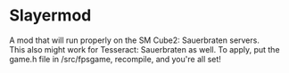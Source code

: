 # Slayermod
A mod that will run properly on the SM Cube2: Sauerbraten servers.  
This also might work for Tesseract: Sauerbraten as well.
To apply, put the game.h file in /src/fpsgame, recompile, and you're all set!
